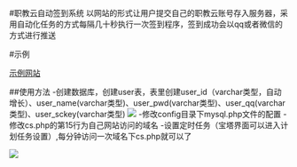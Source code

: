 #职教云自动签到系统
以网站的形式让用户提交自己的职教云账号存入服务器，采用自动化任务的方式每隔几十秒执行一次签到程序，签到成功会以qq或者微信的方式进行推送

#示例

[示例网站](http://zjy.feidanyl.top)


##使用方法
-创建数据库，创建user表，表里创建user_id（varchar类型，自动增长）、user_name(varchar类型)、user_pwd(varchar类型)、user_qq(varchar类型)、user_sckey(varchar类型)
![](https://tu.yaohuo.me/imgs/2021/02/709d72da6dd4b04f.png)
-修改config目录下mysql.php文件的配置
-修改cs.php的第15行为自己网站访问的域名
-设置定时任务（宝塔界面可以进入计划任务设置）,每分钟访问一次域名下cs.php就可以了

![](https://tu.yaohuo.me/imgs/2021/02/951ac2f3bf755cb5.png)
